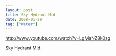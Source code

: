 ```yaml
---
layout: post
title: Sky Hydrant Mid
date: 2008-01-29
tag: ["Water"]
---
```


http://www.youtube.com/watch?v=LgMaNZ8k0sg  

Sky Hydrant Mid.